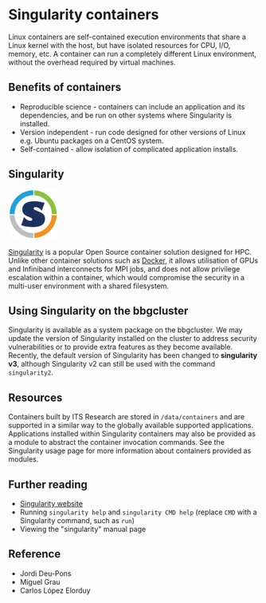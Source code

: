 <!-- # Overview -->
# Singularity containers

Linux containers are self-contained execution environments that share a Linux kernel with the host, but have isolated resources for CPU, I/O, memory, etc. A container can run a completely different Linux environment, without the overhead required by virtual machines.

## Benefits of containers

- Reproducible science - containers can include an application and its dependencies, and be run on other systems where Singularity is installed.
- Version independent - run code designed for other versions of Linux e.g. Ubuntu packages on a CentOS system.
- Self-contained - allow isolation of complicated application installs.

## Singularity

<img src="/assets/images/singularity_logo.png"  width="100" height="100">

[Singularity](https://sylabs.io/guides/latest/user-guide/introduction.html) is a popular Open Source container solution designed for HPC. Unlike other container solutions such as [Docker](https://docker.com/), it allows utilisation of GPUs and Infiniband interconnects for MPI jobs, and does not allow privilege escalation within a container, which would compromise the security in a multi-user environment with a shared filesystem.

## Using Singularity on the bbgcluster

Singularity is available as a system package on the bbgcluster. We may update the version of Singularity installed on the cluster to address security vulnerabilities or to provide extra features as they become available. Recently, the default version of Singularity has been changed to **singularity v3**, although Singularity v2 can still be used with the command `singularity2`.

## Resources

Containers built by ITS Research are stored in `/data/containers` and are supported in a similar way to the globally available supported applications. Applications installed within Singularity containers may also be provided as a module to abstract the container invocation commands. See the Singularity usage page for more information about containers provided as modules.

## Further reading

- [Singularity website](https://sylabs.io/guides/latest/user-guide/index.html)
- Running `singularity help` and `singularity CMD help` (replace `CMD` with a Singularity command, such as `run`)
- Viewing the "singularity" manual page

## Reference

- Jordi Deu-Pons
- Miguel Grau
- Carlos López Elorduy
